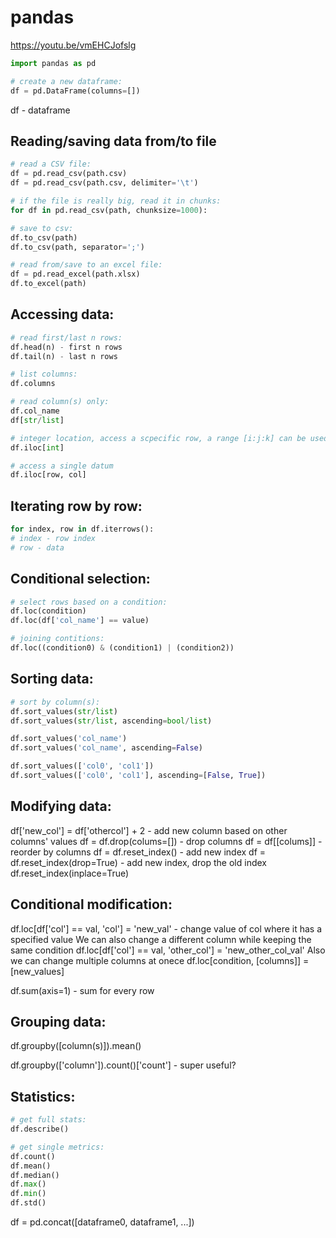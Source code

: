 # pandas
https://youtu.be/vmEHCJofslg  

```python
import pandas as pd

# create a new dataframe:
df = pd.DataFrame(columns=[])
```
df - dataframe

## Reading/saving data from/to file
```python
# read a CSV file:
df = pd.read_csv(path.csv)
df = pd.read_csv(path.csv, delimiter='\t')

# if the file is really big, read it in chunks:
for df in pd.read_csv(path, chunksize=1000):

# save to csv:
df.to_csv(path)
df.to_csv(path, separator=';')

# read from/save to an excel file:
df = pd.read_excel(path.xlsx)
df.to_excel(path)
```

## Accessing data:
```python
# read first/last n rows:
df.head(n) - first n rows
df.tail(n) - last n rows

# list columns:
df.columns

# read column(s) only:
df.col_name
df[str/list]

# integer location, access a scpecific row, a range [i:j:k] can be used
df.iloc[int]

# access a single datum
df.iloc[row, col]
```

## Iterating row by row:
```python
for index, row in df.iterrows():
# index - row index
# row - data
```

## Conditional selection:
```python
# select rows based on a condition:
df.loc(condition)
df.loc(df['col_name'] == value)

# joining contitions:
df.loc((condition0) & (condition1) | (condition2))
```

## Sorting data: 
```python
# sort by column(s):
df.sort_values(str/list)
df.sort_values(str/list, ascending=bool/list)

df.sort_values('col_name')
df.sort_values('col_name', ascending=False)

df.sort_values(['col0', 'col1'])
df.sort_values(['col0', 'col1'], ascending=[False, True])
```

## Modifying data:
df['new_col'] = df['othercol'] + 2 - add new column based on other columns' values
df = df.drop(colums=[]) - drop columns
df = df[[colums]] - reorder by columns
df = df.reset_index() - add new index
df = df.reset_index(drop=True) - add new index, drop the old index
df.reset_index(inplace=True)

## Conditional modification:
df.loc[df['col'] == val, 'col'] = 'new_val' - change value of col where it has a specified value
We can also change a different column while keeping the same condition
df.loc[df['col'] == val, 'other_col'] = 'new_other_col_val'
Also we can change multiple columns at onece
df.loc[condition, [columns]] = [new_values]



df.sum(axis=1) - sum for every row


## Grouping data:
df.groupby([column(s)]).mean()

df.groupby(['column']).count()['count'] - super useful?

## Statistics:
```python
# get full stats:
df.describe()

# get single metrics:
df.count()
df.mean()
df.median()
df.max()
df.min()
df.std()
```

df = pd.concat([dataframe0, dataframe1, ...])
